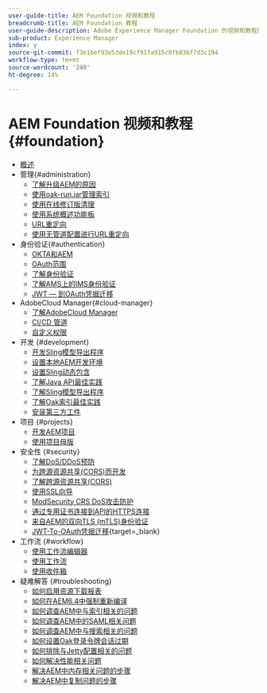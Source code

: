 ```yaml
---
user-guide-title: AEM Foundation 视频和教程
breadcrumb-title: AEM Foundation 教程
user-guide-description: Adobe Experience Manager Foundation 的视频和教程集合。
sub-product: Experience Manager
index: y
source-git-commit: f3e1bef93e53de19cf917a915c0fb836f7d3c194
workflow-type: tm+mt
source-wordcount: '249'
ht-degree: 14%

---
```



# AEM Foundation 视频和教程 {#foundation}

+ [概述](./overview.md)
+ 管理{#administration}
   + [了解升级AEM的原因](./administration/understand-reasons-to-upgrade.md)
   + [使用oak-run.jar管理索引](./administration/use-oak-run-jar-to-manage-indexes.md)
   + [使用在线修订版清理](./administration/use-online-revision-clean-up.md)
   + [使用系统概述功能板](./administration/use-the-system-overview-dashboard.md)
   + [URL重定向](./administration/url-redirection.md)
   + [使用无管道配置进行URL重定向](./administration/url-redirects-using-pipeline-free-configurations.md)
+ 身份验证{#authentication}
   + [OKTA和AEM](authentication/okta-saml-integration.md)
   + [OAuth范围](authentication/oauth-code-sample-develop.md)
   + [了解身份验证](authentication/authentication-support-article-understand.md)
   + [了解AMS上的IMS身份验证](authentication/adobe-ims-authentication-technical-video-understand.md)
   + [JWT — 到OAuth凭据迁移](authentication/jwt-to-oauth-migration.md)
+ AdobeCloud Manager{#cloud-manager}
   + [了解AdobeCloud Manager](./cloud-manager/understand-cloud-manager-for-aem.md)
   + [CI/CD 管道](./cloud-manager/use-the-cicd-pipeline-in-cloud-manager-for-aem.md)
   + [自定义权限](./cloud-manager/cloud-permissions.md)
+ 开发 {#development}
   + [开发Sling模型导出程序](./development/develop-sling-model-exporter.md)
   + [设置本地AEM开发环境](./development/set-up-a-local-aem-development-environment.md)
   + [设置Sling动态包含](./development/set-up-sling-dynamic-include.md)
   + [了解Java API最佳实践](./development/understand-java-api-best-practices.md)
   + [了解Sling模型导出程序](./development/understand-sling-model-exporter.md)
   + [了解Oak索引最佳实践](./development/understand-indexing-best-practices.md)
   + [安装第三方工件](./development/install-third-party-artifacts.md)
+ 项目 {#projects}
   + [开发AEM项目](./projects/develop-aem-projects.md)
   + [使用项目母版](./projects/use-project-masters.md)
+ 安全性 {#security}
   + [了解DoS/DDoS预防](./security/understanding-dos-and-prevention-approaches.md)
   + [为跨源资源共享(CORS)而开发](./security/develop-for-cross-origin-resource-sharing.md)
   + [了解跨源资源共享(CORS)](./security/understand-cross-origin-resource-sharing.md)
   + [使用SSL向导](./security/use-the-ssl-wizard.md)
   + [ModSecurity CRS DoS攻击防护](./security/modsecurity-crs-dos-attack-protection.md)
   + [通过专用证书连接到API的HTTPS连接](./security/call-internal-apis-having-private-certificate.md)
   + [来自AEM的双向TLS (mTLS)身份验证](./security/mutual-tls-authentication.md)
   + [JWT-To-OAuth凭据迁移](https://experienceleague.adobe.com/en/docs/experience-manager-learn/foundation/authentication/jwt-to-oauth-migration){target=_blank}
+ 工作流 {#workflow}
   + [使用工作流编辑器](./workflow/use-the-workflow-editor.md)
   + [使用工作流](./workflow/use-workflow.md)
   + [使用收件箱](./workflow/use-the-inbox.md)
+ 疑难解答 {#troubleshooting}
   + [如何启用资源下载报表](./troubleshooting/how-to-enable-asset-download-report.md)
   + [如何在AEM6.4中强制重新编译](./troubleshooting/how-to-force-recompilation.md)
   + [如何调查AEM中与索引相关的问题](./troubleshooting/how-to-investigate-indexing-related-issues.md)
   + [如何调查AEM中的SAML相关问题](./troubleshooting/how-to-investigate-saml-related-issues.md)
   + [如何调查AEM中与搜索相关的问题](./troubleshooting/how-to-investigate-search-related-issues.md)
   + [如何设置Oak登录令牌会话过期](./troubleshooting/how-to-set-the-oak-login-token-session-expiration.md)
   + [如何排除与Jetty配置相关的问题](./troubleshooting/how-to-troubleshoot-issues-related-to-jetty-configuration.md)
   + [如何解决性能相关问题](./troubleshooting/how-to-troubleshoot-performance-related-issues.md)
   + [解决AEM中内存相关问题的步骤](./troubleshooting/steps-to-resolve-memory-related-issues.md)
   + [解决AEM中复制问题的步骤](./troubleshooting/steps-to-resolve-replication-issues.md)
